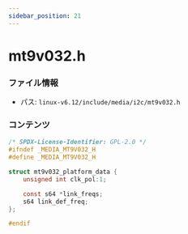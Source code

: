 ```yaml
---
sidebar_position: 21
---
```

# mt9v032.h

### ファイル情報

- パス: `linux-v6.12/include/media/i2c/mt9v032.h`

### コンテンツ

```h
/* SPDX-License-Identifier: GPL-2.0 */
#ifndef _MEDIA_MT9V032_H
#define _MEDIA_MT9V032_H

struct mt9v032_platform_data {
	unsigned int clk_pol:1;

	const s64 *link_freqs;
	s64 link_def_freq;
};

#endif

```
